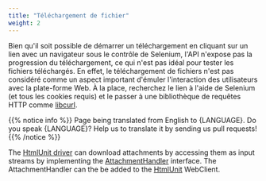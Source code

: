 ```yaml
---
title: "Téléchargement de fichier"
weight: 2
---
```


Bien qu'il soit possible de démarrer un téléchargement
en cliquant sur un lien avec un navigateur 
sous le contrôle de Selenium,
l'API n'expose pas la progression du téléchargement,
ce qui n'est pas idéal pour tester les fichiers téléchargés.
En effet, le téléchargement de fichiers n'est pas 
considéré comme un aspect important
d'émuler l'interaction des utilisateurs avec la plate-forme Web.
À la place, recherchez le lien à l'aide de Selenium
(et tous les cookies requis)
et le passer à une bibliothèque de requêtes HTTP comme
[libcurl](//curl.haxx.se/libcurl/).

{{% notice info %}}
<i class="fas fa-language"></i> Page being translated from 
English to {LANGUAGE}. Do you speak {LANGUAGE}? Help us to translate
it by sending us pull requests!
{{% /notice %}}

The [HtmlUnit driver](https://github.com/SeleniumHQ/htmlunit-driver) can download attachments by accessing them as input streams by implementing the [AttachmentHandler](https://htmlunit.sourceforge.io/apidocs/com/gargoylesoftware/htmlunit/attachment/AttachmentHandler.html) interface. The AttachmentHandler can the be added to the [HtmlUnit](https://htmlunit.sourceforge.io/) WebClient.